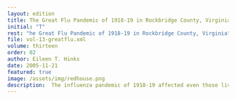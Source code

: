 ```yaml
---
layout: edition
title: The Great Flu Pandemic of 1918-19 in Rockbridge County, Virginia
initial: "T"
rest: "he Great Flu Pandemic of 1918-19 in Rockbridge County, Virginia"
file: vol-13-greatflu.xml
volume: thirteen
order: 02
author: Eileen T. Hinks
date: 2005-11-21
featured: true
image: /assets/img/redhouse.png
description:  The influenza pandemic of 1918-19 affected even those living in rural areas such as Rockbridge County and its two cities, Lexington and Buena Vista. 
---
```


